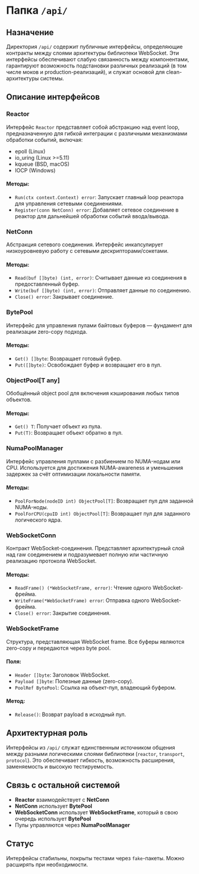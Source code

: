 # Папка `/api/`

## Назначение

Директория `/api/` содержит публичные интерфейсы, определяющие контракты между слоями архитектуры библиотеки WebSocket. Эти интерфейсы обеспечивают слабую связанность между компонентами, гарантируют возможность подстановки различных реализаций (в том числе моков и production-реализаций), и служат основой для clean-архитектуры системы.

## Описание интерфейсов

### Reactor

Интерфейс `Reactor` представляет собой абстракцию над event loop, предназначенную для гибкой интеграции с различными механизмами обработки событий, включая:

- epoll (Linux)
- io_uring (Linux >=5.11)
- kqueue (BSD, macOS)
- IOCP (Windows)

#### Методы:
- `Run(ctx context.Context) error`: Запускает главный loop реактора для управления сетевыми соединениями.
- `Register(conn NetConn) error`: Добавляет сетевое соединение в реактор для дальнейшей обработки событий ввода/вывода.

### NetConn

Абстракция сетевого соединения. Интерфейс инкапсулирует низкоуровневую работу с сетевыми дескрипторами/сокетами.

#### Методы:
- `Read(buf []byte) (int, error)`: Считывает данные из соединения в предоставленный буфер.
- `Write(buf []byte) (int, error)`: Отправляет данные по соединению.
- `Close() error`: Закрывает соединение.

### BytePool

Интерфейс для управления пулами байтовых буферов — фундамент для реализации zero-copy подхода.

#### Методы:
- `Get() []byte`: Возвращает готовый буфер.
- `Put([]byte)`: Освобождает буфер и возвращает его в пул.

### ObjectPool[T any]

Обобщённый object pool для включения кэширования любых типов объектов.

#### Методы:
- `Get() T`: Получает объект из пула.
- `Put(T)`: Возвращает объект обратно в пул.

### NumaPoolManager

Интерфейс управления пуллами с разбиением по NUMA-нодам или CPU. Используется для достижения NUMA-awareness и уменьшения задержек за счёт оптимизации локальности памяти.

#### Методы:
- `PoolForNode(nodeID int) ObjectPool[T]`: Возвращает пул для заданной NUMA-ноды.
- `PoolForCPU(cpuID int) ObjectPool[T]`: Возвращает пул для заданного логического ядра.

### WebSocketConn

Контракт WebSocket-соединения. Представляет архитектурный слой над raw соединением и подразумевает полную или частичную реализацию протокола WebSocket.

#### Методы:
- `ReadFrame() (*WebSocketFrame, error)`: Чтение одного WebSocket-фрейма.
- `WriteFrame(*WebSocketFrame) error`: Отправка одного WebSocket-фрейма.
- `Close() error`: Закрытие соединения.

### WebSocketFrame

Структура, представляющая WebSocket frame. Все буферы являются zero-copy и передаются через byte pool.

#### Поля:
- `Header []byte`: Заголовок WebSocket.
- `Payload []byte`: Полезные данные (zero-copy).
- `PoolRef BytePool`: Ссылка на объект-пул, владеющий буфером.

#### Метод:
- `Release()`: Возврат payload в исходный пул.

## Архитектурная роль

Интерфейсы из `/api/` служат единственным источником общения между разными логическими слоями библиотеки (`reactor`, `transport`, `protocol`). Это обеспечивает гибкость, возможность расширения, заменяемость и высокую тестируемость.

## Связь с остальной системой

- **Reactor** взаимодействует с **NetConn**
- **NetConn** использует **BytePool**
- **WebSocketConn** использует **WebSocketFrame**, который в свою очередь использует **BytePool**
- Пулы управляются через **NumaPoolManager**

## Статус

Интерфейсы стабильны, покрыты тестами через `fake`-пакеты. Можно расширять при необходимости.
